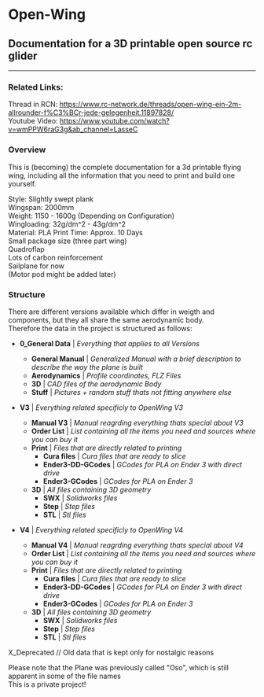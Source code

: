 # Open-Wing
## Documentation for a 3D printable open source rc glider
-----------------------------------------------------------------------------------------------------------
### Related Links:  
Thread in RCN: https://www.rc-network.de/threads/open-wing-ein-2m-allrounder-f%C3%BCr-jede-gelegenheit.11897828/  
Youtube Video: https://www.youtube.com/watch?v=wmPPW6raG3g&ab_channel=LasseC


### Overview
This is (becoming) the complete documentation for a 3d printable flying wing, including all the information that you need to print and build one   yourself.

Style: Slightly swept plank  
Wingspan: 2000mm  
Weight: 1150 - 1600g (Depending on Configuration)  
Wingloading: 32g/dm^2 - 43g/dm^2  
Material: PLA
Print Time: Approx. 10 Days  
Small package size (three part wing)  
Quadroflap  
Lots of carbon reinforcement  
Sailplane for now  
(Motor pod might be added later)  


### Structure
There are different versions available which differ in weigth and components, but they all share the same aerodynamic body.  
Therefore the data in the project is structured as follows:  

- **0_General Data** | *Everything that applies to all Versions*
  - **General Manual** | *Generalized Manual with a brief description to describe the way the plane is built*
  - **Aerodynamics** | *Profile coordinates, FLZ Files*
  - **3D** | *CAD files of the aerodynamic Body*
  - **Stuff** | *Pictures + random stuff thats not fitting anywhere else*

- **V3** | *Everything related specificly to OpenWing V3*
  - **Manual V3** | *Manual reagrding everything thats special about V3*
  - **Order List** | *List containing all the items you need and sources where you can buy it*
  - **Print** | *Files that are directly related to printing*
    - **Cura files** | *Cura files that are ready to slice*
    - **Ender3-DD-GCodes** | *GCodes for PLA on Ender 3 with direct drive*
    - **Ender3-GCodes** | *GCodes for PLA on Ender 3*
  - **3D** | *All files containing 3D geometry*
    - **SWX** | *Solidworks files*
    - **Step** | *Step files*
    - **STL** | *Stl files*
 
- **V4** | *Everything related specificly to OpenWing V4*
  - **Manual V4** | *Manual reagrding everything thats special about V4*
  - **Order List** | *List containing all the items you need and sources where you can buy it*
  - **Print** | *Files that are directly related to printing*
    - **Cura files** | *Cura files that are ready to slice*
    - **Ender3-DD-GCodes** | *GCodes for PLA on Ender 3 with direct drive*
    - **Ender3-GCodes** | *GCodes for PLA on Ender 3*
  - **3D** | *All files containing 3D geometry*
    - **SWX** | *Solidworks files*
    - **Step** | *Step files*
    - **STL** | *Stl files*

X_Deprecated // Old data that is kept only for nostalgic reasons



Please note that the Plane was previously called "Oso", which is still apparent in some of the file names  
This is a private project!



